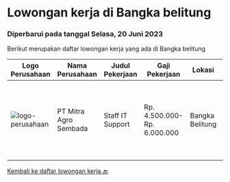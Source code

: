 
  # Lowongan kerja di Bangka belitung

  ### Diperbarui pada tanggal Selasa, 20 Juni 2023

  Berikut merupakan daftar lowongan kerja yang ada di Bangka belitung

  |Logo Perusahaan | Nama Perusahaan | Judul Pekerjaan | Gaji Pekerjaan | Lokasi | Deskripsi | Tanggal diunggah | Pranala |
  | -------------- | --------------- | --------------- | --------- | --------- | -------------- | ------- | ----------- |
  |![logo-perusahaan](https://image-service-cdn.seek.com.au/6042521c04bd2c47d69d3b760ab86a8e41e362f4/ee4dce1061f3f616224767ad58cb2fc751b8d2dc)|PT Mitra Agro Sembada|Staff IT Support|Rp. 4.500.000-Rp. 6.000.000|Bangka Belitung|PT. Mitra Agro Sembada membutuhkan Staff IT yang kompeten di bidangnya,dengan kualifikasi:Tanggung Jawab Pekerjaan : Menjaga keamanan sistem operasi...|Jumat, 26 Mei 2023|https://www.jobstreet.co.id/id/job/staff-it-support-4348096?token=0~0949495f-92d9-4ad4-a9de-412b9b2de3f7&sectionRank=1&jobId=jobstreet-id-job-4348096|


  [Kembali ke daftar lowongan kerja 🔙](../README.md#daftar-lowongan-kerja)
  